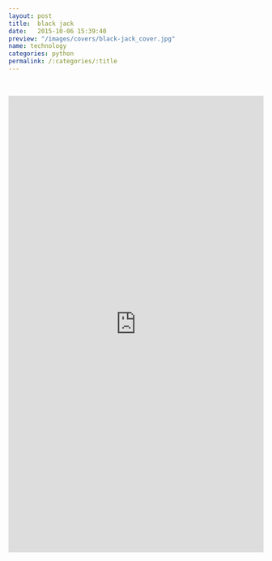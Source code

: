 ```yaml
---
layout: post
title:  black jack
date:   2015-10-06 15:39:40
preview: "/images/covers/black-jack_cover.jpg"
name: technology
categories: python
permalink: /:categories/:title
---
```


<center>

<p>&nbsp;</p>
<iframe frameborder="0" width="100%" height="900px" src="https://replit.com/@Philolog/BlackJack?embed=true"></iframe>
<p>&nbsp;</p>